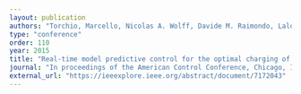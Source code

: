 ```yaml
---
layout: publication
authors: "Torchio, Marcello, Nicolas A. Wolff, Davide M. Raimondo, Lalo Magni, Ulrike Krewer, R. Bhushan Gopaluni, Joel A. Paulson, and Richard D. Braatz"
type: "conference"
order: 110
year: 2015
title: "Real-time model predictive control for the optimal charging of a lithium-ion battery"
journal: "In proceedings of the American Control Conference, Chicago, IL, USA"
external_url: "https://ieeexplore.ieee.org/abstract/document/7172043"
---
```

